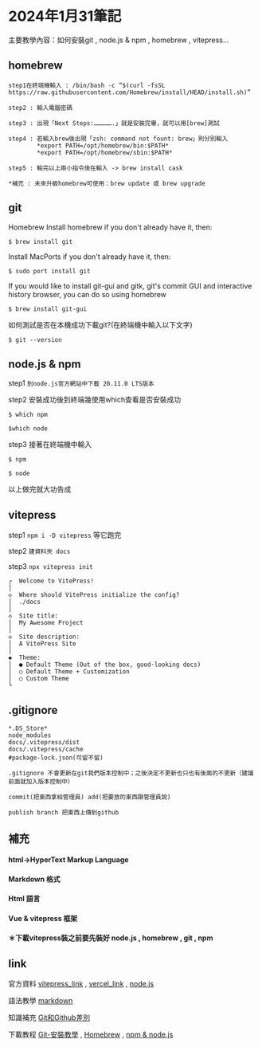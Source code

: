 # 2024年1月31筆記
主要教學內容：如何安裝git , node.js & npm , homebrew , vitepress...
## homebrew
```
step1在終端機輸入 : /bin/bash -c “$(curl -fsSL https://raw.githubusercontent.com/Homebrew/install/HEAD/install.sh)”

step2 : 輸入電腦密碼

step3 : 出現「Next Steps:…………….」就是安裝完畢，就可以用[brew]測試

step4 : 若輸入brew後出現「zsh: command not fount: brew」則分別輸入
        *export PATH=/opt/homebrew/bin:$PATH*
        *export PATH=/opt/homebrew/sbin:$PATH*

step5 : 輸完以上兩小指令後在輸入 -> brew install cask

*補充 : 未來升級homebrew可使用：brew update 或 brew upgrade
```
## git
Homebrew Install homebrew if you don't already have it, then:

```$ brew install git```

Install MacPorts if you don't already have it, then:

```$ sudo port install git```

If you would like to install git-gui and gitk, git's commit GUI and interactive history browser, you can do so using homebrew

```$ brew install git-gui```

如何測試是否在本機成功下載git?(在終端機中輸入以下文字)

```$ git --version```

## node.js & npm
step1 ```到node.js官方網站中下載 20.11.0 LTS版本```

step2 安裝成功後到終端幾使用which查看是否安裝成功

```$ which npm```

```$which node```

step3 接著在終端機中輸入

```$ npm```

```$ node```

以上做完就大功告成

## vitepress
step1 
```npm i -D vitepress``` 
等它跑完

step2 
```建資料夾 docs```

step3 ```npx vitepress init```
```
┌  Welcome to VitePress!
│
◇  Where should VitePress initialize the config?
│  ./docs
│
◇  Site title:
│  My Awesome Project
│
◇  Site description:
│  A VitePress Site
│
◆  Theme:
│  ● Default Theme (Out of the box, good-looking docs)
│  ○ Default Theme + Customization
│  ○ Custom Theme
└
```
## .gitignore
```
*.DS_Store*
node_modules
docs/.vitepress/dist
docs/.vitepress/cache
#package-lock.json(可留不留)
```
```
.gitignore 不會更新在git我們版本控制中；之後決定不更新也只也有後面的不更新（建議前面就加入版本控制中）

commit(把東西拿給管理員) add(把要放的東西跟管理員說)

publish branch 把東西上傳到github
```

## 補充
#### html->HyperText Markup Language
#### Markdown 格式
#### Html 語言
#### Vue & vitepress 框架
#### ＊下載vitepress裝之前要先裝好 node.js , homebrew , git , npm


## link
官方資料 [vitepress_link](https://vitepress.qzxdp.cn/guide/deploy.html "") , [vercel_link](https://vercel.com/newtongs-projects-231c8361 "") , [node.js](https://nodejs.org/en?source=post_page-----3d7101d998f4-------------------------------- "")

語法教學 [markdown](https://hackmd.io/@eMP9zQQ0Qt6I8Uqp2Vqy6w/SyiOheL5N/%2FBVqowKshRH246Q7UDyodFA?type=book
"")

知識補充
[Git和Github差別](https://tw.alphacamp.co/blog/git-github-version-control-guide "") 


下載教程
[Git-安裝教學](https://git-scm.com/book/zh-tw/v2/%E9%96%8B%E5%A7%8B-Git-%E5%AE%89%E8%A3%9D%E6%95%99%E5%AD%B8 "") ,
[Homebrew](https://h9856.gameqb.net/mac-homebrew/"") , 
[npm & node.js](https://medium.com/@1chooo/%E5%A6%82%E4%BD%95%E5%9C%A8-mac-%E5%AE%89%E8%A3%9D-node-js-npm-3d7101d998f4 "")

